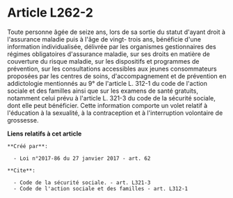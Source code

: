 # Article L262-2

Toute personne âgée de seize ans, lors de sa sortie du statut d'ayant  droit à l'assurance maladie puis à l'âge de vingt-
trois ans, bénéficie  d'une information individualisée, délivrée par les organismes  gestionnaires des régimes obligatoires
d'assurance maladie, sur ses  droits en matière de couverture du risque maladie, sur les dispositifs  et programmes de
prévention, sur les consultations accessibles aux  jeunes consommateurs proposées par les centres de soins,  d'accompagnement
et de prévention en addictologie mentionnés au 9° de  l'article L. 312-1 du code de l'action sociale et des familles ainsi
que  sur les examens de santé gratuits, notamment celui prévu à l'article L.  321-3 du code de la sécurité sociale, dont elle
peut bénéficier. Cette  information comporte un volet relatif à l'éducation à la sexualité, à la  contraception et à
l'interruption volontaire de grossesse.

**Liens relatifs à cet article**

	**Créé par**:

	  - Loi n°2017-86 du 27 janvier 2017 - art. 62

	**Cite**:

	  - Code de la sécurité sociale. - art. L321-3
	  - Code de l'action sociale et des familles - art. L312-1
